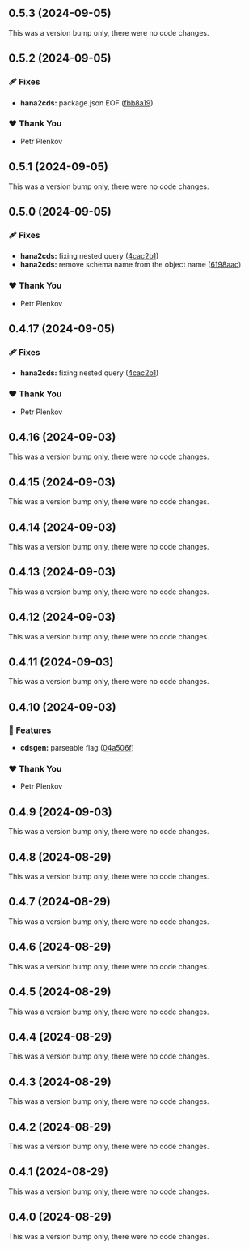 ## 0.5.3 (2024-09-05)

This was a version bump only, there were no code changes.

## 0.5.2 (2024-09-05)


### 🩹 Fixes

- **hana2cds:** package.json EOF ([fbb8a19](https://github.com/sapops/hana-cli/commit/fbb8a19))

### ❤️  Thank You

- Petr Plenkov

## 0.5.1 (2024-09-05)

This was a version bump only, there were no code changes.

## 0.5.0 (2024-09-05)


### 🩹 Fixes

- **hana2cds:** fixing nested query ([4cac2b1](https://github.com/sapops/hana-cli/commit/4cac2b1))
- **hana2cds:** remove schema name from the object name ([6198aac](https://github.com/sapops/hana-cli/commit/6198aac))

### ❤️  Thank You

- Petr Plenkov

## 0.4.17 (2024-09-05)

### 🩹 Fixes

- **hana2cds:** fixing nested query ([4cac2b1](https://github.com/sapops/hana-cli/commit/4cac2b1))

### ❤️ Thank You

- Petr Plenkov

## 0.4.16 (2024-09-03)

This was a version bump only, there were no code changes.

## 0.4.15 (2024-09-03)

This was a version bump only, there were no code changes.

## 0.4.14 (2024-09-03)

This was a version bump only, there were no code changes.

## 0.4.13 (2024-09-03)

This was a version bump only, there were no code changes.

## 0.4.12 (2024-09-03)

This was a version bump only, there were no code changes.

## 0.4.11 (2024-09-03)

This was a version bump only, there were no code changes.

## 0.4.10 (2024-09-03)

### 🚀 Features

- **cdsgen:** parseable flag ([04a506f](https://github.com/sapops/hana-cli/commit/04a506f))

### ❤️ Thank You

- Petr Plenkov

## 0.4.9 (2024-09-03)

This was a version bump only, there were no code changes.

## 0.4.8 (2024-08-29)

This was a version bump only, there were no code changes.

## 0.4.7 (2024-08-29)

This was a version bump only, there were no code changes.

## 0.4.6 (2024-08-29)

This was a version bump only, there were no code changes.

## 0.4.5 (2024-08-29)

This was a version bump only, there were no code changes.

## 0.4.4 (2024-08-29)

This was a version bump only, there were no code changes.

## 0.4.3 (2024-08-29)

This was a version bump only, there were no code changes.

## 0.4.2 (2024-08-29)

This was a version bump only, there were no code changes.

## 0.4.1 (2024-08-29)

This was a version bump only, there were no code changes.

## 0.4.0 (2024-08-29)

This was a version bump only, there were no code changes.

